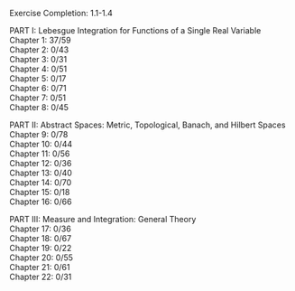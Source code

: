 Exercise Completion: 1.1-1.4<br />

PART I: Lebesgue Integration for Functions of a Single Real Variable<br />
Chapter 1: 37/59<br />
Chapter 2: 0/43<br />
Chapter 3: 0/31<br />
Chapter 4: 0/51<br />
Chapter 5: 0/17<br />
Chapter 6: 0/71<br />
Chapter 7: 0/51<br />
Chapter 8: 0/45<br />

PART II: Abstract Spaces: Metric, Topological, Banach, and Hilbert Spaces<br />
Chapter 9: 0/78<br />
Chapter 10: 0/44<br />
Chapter 11: 0/56<br />
Chapter 12: 0/36<br />
Chapter 13: 0/40<br />
Chapter 14: 0/70<br />
Chapter 15: 0/18<br />
Chapter 16: 0/66<br />

PART III: Measure and Integration: General Theory<br />
Chapter 17: 0/36<br />
Chapter 18: 0/67<br />
Chapter 19: 0/22<br />
Chapter 20: 0/55<br />
Chapter 21: 0/61<br />
Chapter 22: 0/31<br />

